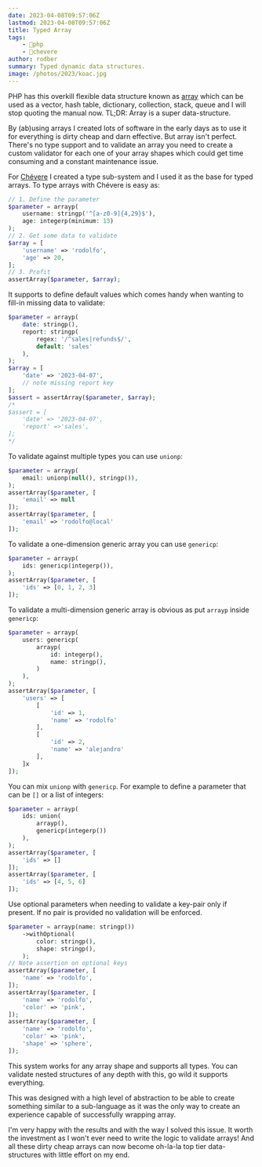 ```yaml
---
date: 2023-04-08T09:57:06Z
lastmod: 2023-04-08T09:57:06Z
title: Typed Array
tags:
    - 🐘php
    - 🥑chevere
author: rodber
summary: Typed dynamic data structures.
image: /photos/2023/koac.jpg
---
```


PHP has this overkill flexible data structure known as [array](https://www.php.net/manual/en/language.types.array.php) which can be used as a vector, hash table, dictionary, collection, stack, queue and I will stop quoting the manual now. TL;DR: Array is a super data-structure.

By (ab)using arrays I created lots of software in the early days as to use it for everything is dirty cheap and darn effective. But array isn't perfect. There's no type support and to validate an array you need to create a custom validator for each one of your array shapes which could get time consuming and a constant maintenance issue.

For [Chévere](https://chevere.org) I created a type sub-system and I used it as the base for typed arrays. To type arrays with Chévere is easy as:

```php
// 1. Define the parameter
$parameter = arrayp(
    username: stringp('^[a-z0-9]{4,29}$'),
    age: integerp(minimum: 13)
);
// 2. Get some data to validate
$array = [
    'username' => 'rodolfo',
    'age' => 20,
];
// 3. Profit
assertArray($parameter, $array);
```

It supports to define default values which comes handy when wanting to fill-in missing data to validate:

```php
$parameter = arrayp(
    date: stringp(),
    report: stringp(
        regex: '/^sales|refunds$/',
        default: 'sales'
    ),
);
$array = [
    'date' => '2023-04-07',
    // note missing report key
];
$assert = assertArray($parameter, $array);
/*
$assert = [
    'date' => '2023-04-07',
    'report' =>'sales',
];
*/
```

To validate against multiple types you can use `unionp`:

```php
$parameter = arrayp(
    email: unionp(null(), stringp()),
);
assertArray($parameter, [
    'email' => null
]);
assertArray($parameter, [
    'email' => 'rodolfo@local'
]);
```

To validate a one-dimension generic array you can use `genericp`:

```php
$parameter = arrayp(
    ids: genericp(integerp()),
);
assertArray($parameter, [
    'ids' => [0, 1, 2, 3]
]);
```

To validate a multi-dimension generic array is obvious as put `arrayp` inside `genericp`:

```php
$parameter = arrayp(
    users: genericp(
        arrayp(
            id: integerp(),
            name: stringp(),
        )
    ),
);
assertArray($parameter, [
    'users' => [
        [
            'id' => 1,
            'name' => 'rodolfo'
        ],
        [
            'id' => 2,
            'name' => 'alejandro'
        ],
    ]x
]);
```

You can mix `unionp` with `genericp`. For example to define a parameter that can be `[]` or a list of integers:

```php
$parameter = arrayp(
    ids: union(
        arrayp(),
        genericp(integerp())
    ),
);
assertArray($parameter, [
    'ids' => []
]);
assertArray($parameter, [
    'ids' => [4, 5, 6]
]);
```

Use optional parameters when needing to validate a key-pair only if present. If no pair is provided no validation will be enforced.

```php
$parameter = arrayp(name: stringp())
    ->withOptional(
        color: stringp(),
        shape: stringp(),
    );
// Note assertion on optional keys
assertArray($parameter, [
    'name' => 'rodolfo',
]);
assertArray($parameter, [
    'name' => 'rodolfo',
    'color' => 'pink',
]);
assertArray($parameter, [
    'name' => 'rodolfo',
    'color' => 'pink',
    'shape' => 'sphere',
]);
```

This system works for any array shape and supports all types. You can validate nested structures of any depth with this, go wild it supports everything.

This was designed with a high level of abstraction to be able to create something similar to a sub-language as it was the only way to create an experience capable of successfully wrapping array.

I'm very happy with the results and with the way I solved this issue. It worth the investment as I won't ever need to write the logic to validate arrays! And all these dirty cheap arrays can now become oh-la-la top tier data-structures with little effort on my end.
